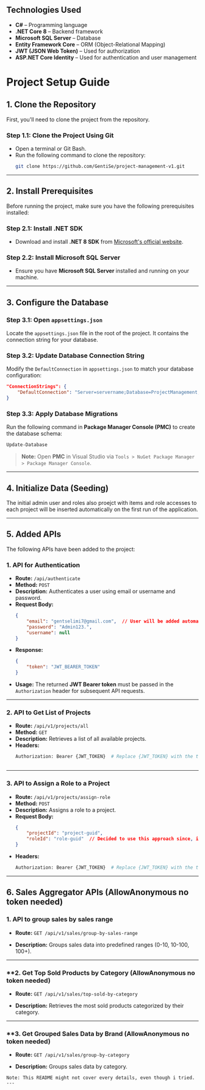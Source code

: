 ## Technologies Used

- **C#** – Programming language  
- **.NET Core 8** – Backend framework  
- **Microsoft SQL Server** – Database  
- **Entity Framework Core** – ORM (Object-Relational Mapping)  
- **JWT (JSON Web Token)** – Used for authorization  
- **ASP.NET Core Identity** – Used for authentication and user management  

# Project Setup Guide

## 1. Clone the Repository
First, you'll need to clone the project from the repository.

### Step 1.1: Clone the Project Using Git
- Open a terminal or Git Bash.
- Run the following command to clone the repository:
  ```sh
  git clone https://github.com/GentiSe/project-management-v1.git
  ```

---

## 2. Install Prerequisites
Before running the project, make sure you have the following prerequisites installed:

### Step 2.1: Install .NET SDK
- Download and install **.NET 8 SDK** from [Microsoft's official website](https://dotnet.microsoft.com/en-us/download).

### Step 2.2: Install Microsoft SQL Server
- Ensure you have **Microsoft SQL Server** installed and running on your machine.

---

## 3. Configure the Database

### Step 3.1: Open `appsettings.json`
Locate the `appsettings.json` file in the root of the project. It contains the connection string for your database.

### Step 3.2: Update Database Connection String
Modify the `DefaultConnection` in `appsettings.json` to match your database configuration:
```json
"ConnectionStrings": {
    "DefaultConnection": "Server=servername;Database=ProjectManagement;TrustServerCertificate=Yes;Trusted_Connection=True;MultipleActiveResultSets=true"
}
```

### Step 3.3: Apply Database Migrations
Run the following command in **Package Manager Console (PMC)** to create the database schema:
```sh
Update-Database
```
> **Note:** Open **PMC** in Visual Studio via `Tools > NuGet Package Manager > Package Manager Console`.

---

## 4. Initialize Data (Seeding)
The initial admin user and roles also proejct with items and role accesses to each project will be inserted automatically on the first run of the application.

---

## 5. Added APIs
The following APIs have been added to the project:

### **1. API for Authentication**
- **Route:** `/api/authenticate`
- **Method:** `POST`
- **Description:** Authenticates a user using email or username and password.
- **Request Body:**
  ```json
  {
      "email": "gentselimi7@gmail.com",  // User will be added automatically on first run with Role 'Admin'.
      "password": "Admin123.",
      "username": null
  }
  ```
- **Response:**
  ```json
  {
      "token": "JWT_BEARER_TOKEN"
  }
  ```
- **Usage:** The returned **JWT Bearer token** must be passed in the `Authorization` header for subsequent API requests.

---

### **2. API to Get List of Projects**
- **Route:** `/api/v1/projects/all`
- **Method:** `GET`
- **Description:** Retrieves a list of all available projects.
- **Headers:**
  ```sh
  Authorization: Bearer {JWT_TOKEN}  # Replace {JWT_TOKEN} with the token obtained from authentication.
  ```
  ```

---

### **3. API to Assign a Role to a Project**
- **Route:** `/api/v1/projects/assign-role`
- **Method:** `POST`
- **Description:** Assigns a role to a project.
- **Request Body:**
  ```json
  {
      "projectId": "project-guid",
      "roleId": "role-guid"  // Decided to use this approach since, in real use cases, roles would be selected from a dropdown list.
  }
  ```
- **Headers:**
  ```sh
  Authorization: Bearer {JWT_TOKEN}  # Replace {JWT_TOKEN} with the token obtained from authentication.
  ```

---
## 6. Sales Aggregator APIs (AllowAnonymous no token needed)
### **1. API to group sales by sales range**
- **Route:** `GET /api/v1/sales/group-by-sales-range`

- **Description:** Groups sales data into predefined ranges (0-10, 10-100, 100+).

---

### **2. Get Top Sold Products by Category (AllowAnonymous no token needed)

  - **Route:** `GET /api/v1/sales/top-sold-by-category`

  - **Description:** Retrieves the most sold products categorized by their category.
  ---
 ### **3. Get Grouped Sales Data by Brand (AllowAnonymous no token needed)

- **Route:** `GET /api/v1/sales/group-by-category`

- **Description:** Groups sales data by category.
```
Note: This README might not cover every details, even though i tried.
---


